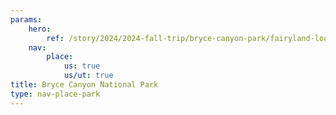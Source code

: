 ```yaml
---
params:
    hero:
        ref: /story/2024/2024-fall-trip/bryce-canyon-park/fairyland-loop-trail/media-hpr7xn4ddz5d
    nav:
        place:
            us: true
            us/ut: true
title: Bryce Canyon National Park
type: nav-place-park
---
```

